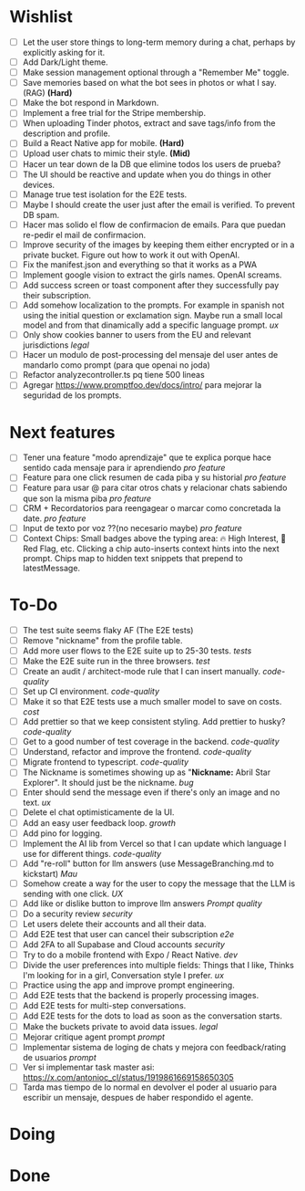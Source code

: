 # Wishlist

- [ ] Let the user store things to long-term memory during a chat, perhaps by explicitly asking for it.
- [ ] Add Dark/Light theme.
- [ ] Make session management optional through a "Remember Me" toggle.
- [ ] Save memories based on what the bot sees in photos or what I say. (RAG) **(Hard)**
- [ ] Make the bot respond in Markdown.
- [ ] Implement a free trial for the Stripe membership.
- [ ] When uploading Tinder photos, extract and save tags/info from the description and profile.
- [ ] Build a React Native app for mobile. **(Hard)**
- [ ] Upload user chats to mimic their style. **(Mid)**
- [ ] Hacer un tear down de la DB que elimine todos los users de prueba?
- [ ] The UI should be reactive and update when you do things in other devices.
- [ ] Manage true test isolation for the E2E tests.
- [ ] Maybe I should create the user just after the email is verified. To prevent DB spam.
- [ ] Hacer mas solido el flow de confirmacion de emails. Para que puedan re-pedir el mail de confirmacion.
- [ ] Improve security of the images by keeping them either encrypted or in a private bucket. Figure out how to work it out with OpenAI.
- [ ] Fix the manifest.json and everything so that it works as a PWA
- [ ] Implement google vision to extract the girls names. OpenAI screams.
- [ ] Add success screen or toast component after they successfully pay their subscription.
- [ ] Add somehow localization to the prompts. For example in spanish not using the initial question or exclamation sign. Maybe run a small local model and from that dinamically add a specific language prompt. _ux_
- [ ] Only show cookies banner to users from the EU and relevant jurisdictions _legal_
- [ ] Hacer un modulo de post-processing del mensaje del user antes de mandarlo como prompt (para que openai no joda)
- [ ] Refactor analyzecontroller.ts pq tiene 500 lineas
- [ ] Agregar https://www.promptfoo.dev/docs/intro/ para mejorar la seguridad de los prompts.

# Next features

- [ ] Tener una feature "modo aprendizaje" que te explica porque hace sentido cada mensaje para ir aprendiendo _pro feature_
- [ ] Feature para one click resumen de cada piba y su historial _pro feature_
- [ ] Feature para usar @ para citar otros chats y relacionar chats sabiendo que son la misma piba _pro feature_
- [ ] CRM + Recordatorios para reengagear o marcar como concretada la date. _pro feature_
- [ ] Input de texto por voz ??(no necesario maybe) _pro feature_
- [ ] Context Chips: Small badges above the typing area: 🔥 High Interest, 🚩 Red Flag, etc. Clicking a chip auto-inserts context hints into the next prompt. Chips map to hidden text snippets that prepend to latestMessage.

# To-Do

- [ ] The test suite seems flaky AF (The E2E tests)
- [ ] Remove "nickname" from the profile table.
- [ ] Add more user flows to the E2E suite up to 25-30 tests. _tests_
- [ ] Make the E2E suite run in the three browsers. _test_
- [ ] Create an audit / architect-mode rule that I can insert manually. _code-quality_
- [ ] Set up CI environment. _code-quality_
- [ ] Make it so that E2E tests use a much smaller model to save on costs. _cost_
- [ ] Add prettier so that we keep consistent styling. Add prettier to husky? _code-quality_
- [ ] Get to a good number of test coverage in the backend. _code-quality_
- [ ] Understand, refactor and improve the frontend. _code-quality_
- [ ] Migrate frontend to typescript. _code-quality_
- [ ] The Nickname is sometimes showing up as "**Nickname:** Abril Star Explorer". It should just be the nickname. _bug_
- [ ] Enter should send the message even if there's only an image and no text. _ux_
- [ ] Delete el chat optimisticamente de la UI.
- [ ] Add an easy user feedback loop. _growth_
- [ ] Add pino for logging.
- [ ] Implement the AI lib from Vercel so that I can update which language I use for different things. _code-quality_
- [ ] Add "re-roll" button for llm answers (use MessageBranching.md to kickstart) _Mau_
- [ ] Somehow create a way for the user to copy the message that the LLM is sending with one click. _UX_
- [ ] Add like or dislike button to improve llm answers _Prompt quality_
- [ ] Do a security review _security_
- [ ] Let users delete their accounts and all their data.
- [ ] Add E2E test that user can cancel their subscription _e2e_
- [ ] Add 2FA to all Supabase and Cloud accounts _security_
- [ ] Try to do a mobile frontend with Expo / React Native. _dev_
- [ ] Divide the user preferences into multiple fields: Things that I like, Thinks I'm looking for in a girl, Conversation style I prefer. _ux_
- [ ] Practice using the app and improve prompt engineering.
- [ ] Add E2E tests that the backend is properly processing images.
- [ ] Add E2E tests for multi-step conversations.
- [ ] Add E2E tests for the dots to load as soon as the conversation starts.
- [ ] Make the buckets private to avoid data issues. _legal_
- [ ] Mejorar critique agent prompt _prompt_
- [ ] Implementar sistema de loging de chats y mejora con feedback/rating de usuarios _prompt_
- [ ] Ver si implementar task master asi: https://x.com/antonioc_cl/status/1919861669158650305
- [ ] Tarda mas tiempo de lo normal en devolver el poder al usuario para escribir un mensaje, despues de haber respondido el agente.

# Doing

# Done
